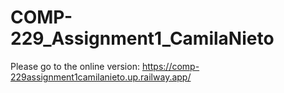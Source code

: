 # COMP-229_Assignment1_CamilaNieto
Please go to the online version: https://comp-229assignment1camilanieto.up.railway.app/

